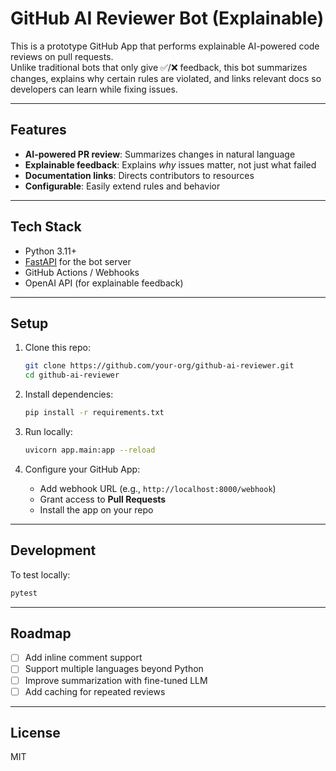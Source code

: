 # GitHub AI Reviewer Bot (Explainable)

This is a prototype GitHub App that performs explainable AI-powered code reviews on pull requests.  
Unlike traditional bots that only give ✅/❌ feedback, this bot summarizes changes, explains why certain rules are violated, and links relevant docs so developers can learn while fixing issues.

---

## Features
- **AI-powered PR review**: Summarizes changes in natural language
- **Explainable feedback**: Explains *why* issues matter, not just what failed
- **Documentation links**: Directs contributors to resources
- **Configurable**: Easily extend rules and behavior

---

## Tech Stack
- Python 3.11+
- [FastAPI](https://fastapi.tiangolo.com/) for the bot server
- GitHub Actions / Webhooks
- OpenAI API (for explainable feedback)

---

## Setup
1. Clone this repo:
   ```bash
   git clone https://github.com/your-org/github-ai-reviewer.git
   cd github-ai-reviewer
   ```

2. Install dependencies:
   ```bash
   pip install -r requirements.txt
   ```

3. Run locally:
   ```bash
   uvicorn app.main:app --reload
   ```

4. Configure your GitHub App:
   - Add webhook URL (e.g., `http://localhost:8000/webhook`)
   - Grant access to **Pull Requests**
   - Install the app on your repo

---

## Development
To test locally:
```bash
pytest
```

---

## Roadmap
- [ ] Add inline comment support
- [ ] Support multiple languages beyond Python
- [ ] Improve summarization with fine-tuned LLM
- [ ] Add caching for repeated reviews

---

## License
MIT

